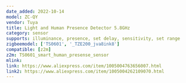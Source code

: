 ```yaml
---
date_added: 2022-10-14
model: ZC-QY
vendor: Tuya
title: Light and Human Presence Detector 5.8GHz
category: sensor
supports: illuminance, presence, set delay, sensitivity, set range
zigbeemodel: ['TS0601', '_TZE200_jva8ink8']
compatible: [z2m]
z2m: TS0601_smart_human_presense_sensor
mlink: 
link: https://www.aliexpress.com/item/1005004763656007.html
link2: https://www.aliexpress.com/item/1005004262109070.html
---
```

